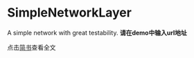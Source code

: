 # SimpleNetworkLayer
A simple network with great testability.
**请在demo中输入url地址**

点击[简书](https://www.jianshu.com/p/4a33e0e24cdd)查看全文
